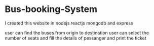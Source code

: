 # Bus-booking-System
I created this website in nodejs reactjs mongodb and express

user can find the buses from origin to destination 
user can select the number of seats and fill the details of pessanger and print the ticket
